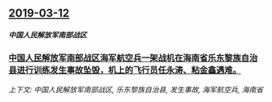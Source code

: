 ## [2019-03-12](/news/2019/03/12/index.md)

##### 中国人民解放军南部战区
### [ 中国人民解放军南部战区海军航空兵一架战机在海南省乐东黎族自治县进行训练发生事故坠毁，机上的飞行员任永涛、粘金鑫遇难。](/news/2019/03/12/中国人民解放军南部战区海军航空兵一架战机在海南省乐东黎族自治县进行训练发生事故坠毁-机上的飞行员任永涛-粘金鑫遇难.md)
_上下文: 中国人民解放军南部战区, 乐东黎族自治县, 发生事故, 海军航空兵, 海南省_

